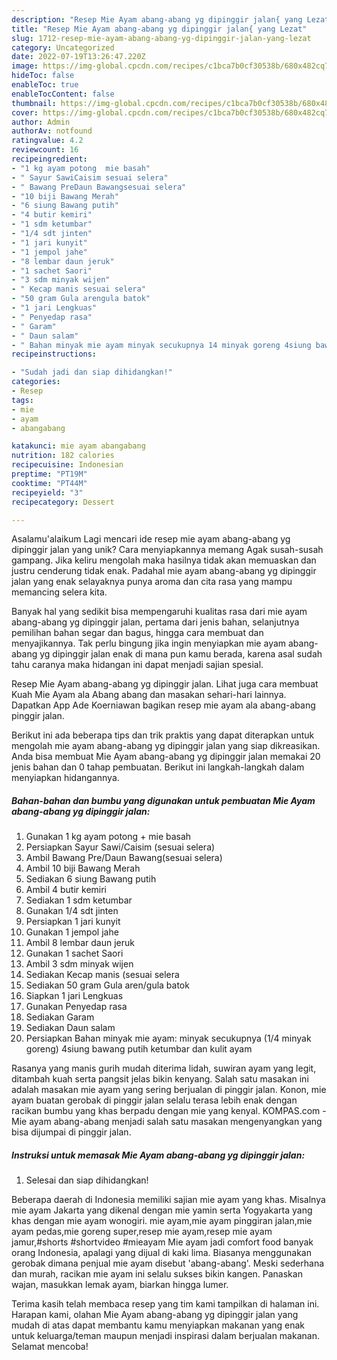 ```yaml
---
description: "Resep Mie Ayam abang-abang yg dipinggir jalan{ yang Lezat"
title: "Resep Mie Ayam abang-abang yg dipinggir jalan{ yang Lezat"
slug: 1712-resep-mie-ayam-abang-abang-yg-dipinggir-jalan-yang-lezat
category: Uncategorized
date: 2022-07-19T13:26:47.220Z
image: https://img-global.cpcdn.com/recipes/c1bca7b0cf30538b/680x482cq70/mie-ayam-abang-abang-yg-dipinggir-jalan-foto-resep-utama.jpg
hideToc: false
enableToc: true
enableTocContent: false
thumbnail: https://img-global.cpcdn.com/recipes/c1bca7b0cf30538b/680x482cq70/mie-ayam-abang-abang-yg-dipinggir-jalan-foto-resep-utama.jpg
cover: https://img-global.cpcdn.com/recipes/c1bca7b0cf30538b/680x482cq70/mie-ayam-abang-abang-yg-dipinggir-jalan-foto-resep-utama.jpg
author: Admin
authorAv: notfound
ratingvalue: 4.2
reviewcount: 16
recipeingredient:
- "1 kg ayam potong  mie basah"
- " Sayur SawiCaisim sesuai selera"
- " Bawang PreDaun Bawangsesuai selera"
- "10 biji Bawang Merah"
- "6 siung Bawang putih"
- "4 butir kemiri"
- "1 sdm ketumbar"
- "1/4 sdt jinten"
- "1 jari kunyit"
- "1 jempol jahe"
- "8 lembar daun jeruk"
- "1 sachet Saori"
- "3 sdm minyak wijen"
- " Kecap manis sesuai selera"
- "50 gram Gula arengula batok"
- "1 jari Lengkuas"
- " Penyedap rasa"
- " Garam"
- " Daun salam"
- " Bahan minyak mie ayam minyak secukupnya 14 minyak goreng 4siung bawang putih ketumbar dan kulit ayam"
recipeinstructions:

- "Sudah jadi dan siap dihidangkan!"
categories:
- Resep
tags:
- mie
- ayam
- abangabang

katakunci: mie ayam abangabang 
nutrition: 182 calories
recipecuisine: Indonesian
preptime: "PT19M"
cooktime: "PT44M"
recipeyield: "3"
recipecategory: Dessert

---
```



Asalamu'alaikum Lagi mencari ide resep mie ayam abang-abang yg dipinggir jalan yang unik? Cara menyiapkannya memang Agak susah-susah gampang. Jika keliru mengolah maka hasilnya tidak akan memuaskan dan justru cenderung tidak enak. Padahal mie ayam abang-abang yg dipinggir jalan yang enak selayaknya punya aroma dan cita rasa yang mampu memancing selera kita.


Banyak hal yang sedikit bisa mempengaruhi kualitas rasa dari mie ayam abang-abang yg dipinggir jalan, pertama dari jenis bahan, selanjutnya pemilihan bahan segar dan bagus, hingga cara membuat dan menyajikannya. Tak perlu bingung jika ingin menyiapkan mie ayam abang-abang yg dipinggir jalan enak di mana pun kamu berada, karena asal sudah tahu caranya maka hidangan ini dapat menjadi sajian spesial.

Resep Mie Ayam abang-abang yg dipinggir jalan. Lihat juga cara membuat Kuah Mie Ayam ala Abang abang dan masakan sehari-hari lainnya. Dapatkan App Ade Koerniawan bagikan resep mie ayam ala abang-abang pinggir jalan.


Berikut ini ada beberapa tips dan trik praktis yang dapat diterapkan untuk mengolah mie ayam abang-abang yg dipinggir jalan yang siap dikreasikan. Anda bisa membuat Mie Ayam abang-abang yg dipinggir jalan memakai 20 jenis bahan dan 0 tahap pembuatan. Berikut ini langkah-langkah dalam menyiapkan hidangannya.

<!--inarticleads1-->

##### Bahan-bahan dan bumbu yang digunakan untuk pembuatan Mie Ayam abang-abang yg dipinggir jalan:

1. Gunakan 1 kg ayam potong + mie basah
1. Persiapkan  Sayur Sawi/Caisim (sesuai selera)
1. Ambil  Bawang Pre/Daun Bawang(sesuai selera)
1. Ambil 10 biji Bawang Merah
1. Sediakan 6 siung Bawang putih
1. Ambil 4 butir kemiri
1. Sediakan 1 sdm ketumbar
1. Gunakan 1/4 sdt jinten
1. Persiapkan 1 jari kunyit
1. Gunakan 1 jempol jahe
1. Ambil 8 lembar daun jeruk
1. Gunakan 1 sachet Saori
1. Ambil 3 sdm minyak wijen
1. Sediakan  Kecap manis (sesuai selera
1. Sediakan 50 gram Gula aren/gula batok
1. Siapkan 1 jari Lengkuas
1. Gunakan  Penyedap rasa
1. Sediakan  Garam
1. Sediakan  Daun salam
1. Persiapkan  Bahan minyak mie ayam: minyak secukupnya (1/4 minyak goreng) 4siung bawang putih ketumbar dan kulit ayam


Rasanya yang manis gurih mudah diterima lidah, suwiran ayam yang legit, ditambah kuah serta pangsit jelas bikin kenyang. Salah satu masakan ini adalah masakan mie ayam yang sering berjualan di pinggir jalan. Konon, mie ayam buatan gerobak di pinggir jalan selalu terasa lebih enak dengan racikan bumbu yang khas berpadu dengan mie yang kenyal. KOMPAS.com - Mie ayam abang-abang menjadi salah satu masakan mengenyangkan yang bisa dijumpai di pinggir jalan. 

<!--inarticleads2-->

##### Instruksi untuk memasak Mie Ayam abang-abang yg dipinggir jalan:


1. Selesai dan siap dihidangkan!

Beberapa daerah di Indonesia memiliki sajian mie ayam yang khas. Misalnya mie ayam Jakarta yang dikenal dengan mie yamin serta Yogyakarta yang khas dengan mie ayam wonogiri. mie ayam,mie ayam pinggiran jalan,mie ayam pedas,mie goreng super,resep mie ayam,resep mie ayam jamur,#shorts #shortvideo #mieayam Mie ayam jadi comfort food banyak orang Indonesia, apalagi yang dijual di kaki lima. Biasanya menggunakan gerobak dimana penjual mie ayam disebut &#39;abang-abang&#39;. Meski sederhana dan murah, racikan mie ayam ini selalu sukses bikin kangen. Panaskan wajan, masukkan lemak ayam, biarkan hingga lumer. 

Terima kasih telah membaca resep yang tim kami tampilkan di halaman ini. Harapan kami, olahan Mie Ayam abang-abang yg dipinggir jalan yang mudah di atas dapat membantu kamu menyiapkan makanan yang enak untuk keluarga/teman maupun menjadi inspirasi dalam berjualan makanan. Selamat mencoba!
